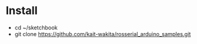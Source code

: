 Install
==========
* cd ~/sketchbook
* git clone https://github.com/kait-wakita/rosserial_arduino_samples.git
